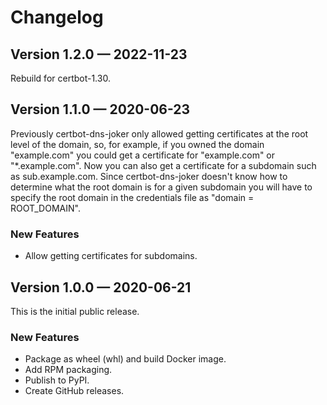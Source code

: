 # Changelog

## Version 1.2.0 &mdash; 2022-11-23

Rebuild for certbot-1.30.

## Version 1.1.0 &mdash; 2020-06-23

Previously certbot-dns-joker only allowed getting certificates at the root
level of the domain, so, for example, if you owned the domain "example.com"
you could get a certificate for "example.com" or "*.example.com".  Now you can
also get a certificate for a subdomain such as sub.example.com.  Since
certbot-dns-joker doesn't know how to determine what the root domain is for a
given subdomain you will have to specify the root domain in the credentials
file as "domain = ROOT_DOMAIN".

### New Features

* Allow getting certificates for subdomains.

## Version 1.0.0 &mdash; 2020-06-21

This is the initial public release.

### New Features

* Package as wheel (whl) and build Docker image.
* Add RPM packaging.
* Publish to PyPI.
* Create GitHub releases.
